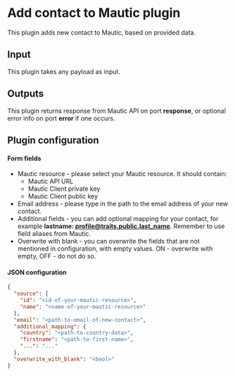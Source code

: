 # Add contact to Mautic plugin

This plugin adds new contact to Mautic, based on provided data.

## Input

This plugin takes any payload as input.

## Outputs

This plugin returns response from Mautic API on port **response**, or optional error info on port **error** if one
occurs.

## Plugin configuration

#### Form fields

- Mautic resource - please select your Mautic resource. It should contain:
    - Mautic API URL
    - Mautic Client private key
    - Mautic Client public key
- Email address - please type in the path to the email address of your new contact.
- Additional fields - you can add optional mapping for your contact, for example **lastname:
  profile@traits.public.last_name**. Remember to use field aliases from Mautic.
- Overwrite with blank - you can overwrite the fields that are not mentioned in configuration, with empty values. ON -
  overwrite with empty, OFF - do not do so.

#### JSON configuration

```json
{
  "source": {
    "id": "<id-of-your-mautic-resource>",
    "name": "<name-of-your-mautic-resource>"
  },
  "email": "<path-to-email-of-new-contact>",
  "additional_mapping": {
    "country": "<path-to-country-data>",
    "firstname": "<path-to-first-name>",
    "...": "..."
  },
  "overwrite_with_blank": "<bool>"
}
```